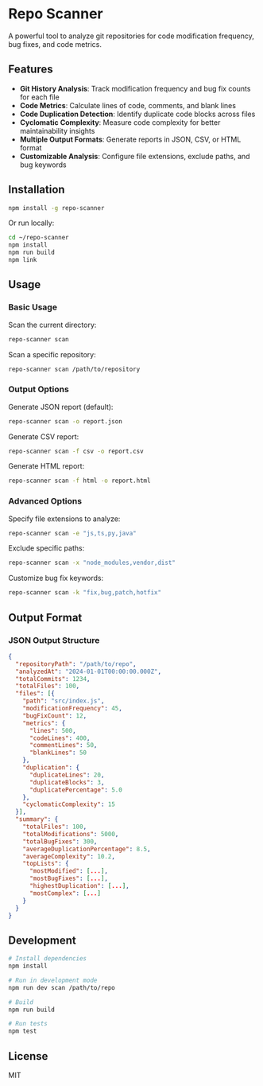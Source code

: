 # Repo Scanner

A powerful tool to analyze git repositories for code modification frequency, bug fixes, and code metrics.

## Features

- **Git History Analysis**: Track modification frequency and bug fix counts for each file
- **Code Metrics**: Calculate lines of code, comments, and blank lines
- **Code Duplication Detection**: Identify duplicate code blocks across files
- **Cyclomatic Complexity**: Measure code complexity for better maintainability insights
- **Multiple Output Formats**: Generate reports in JSON, CSV, or HTML format
- **Customizable Analysis**: Configure file extensions, exclude paths, and bug keywords

## Installation

```bash
npm install -g repo-scanner
```

Or run locally:

```bash
cd ~/repo-scanner
npm install
npm run build
npm link
```

## Usage

### Basic Usage

Scan the current directory:
```bash
repo-scanner scan
```

Scan a specific repository:
```bash
repo-scanner scan /path/to/repository
```

### Output Options

Generate JSON report (default):
```bash
repo-scanner scan -o report.json
```

Generate CSV report:
```bash
repo-scanner scan -f csv -o report.csv
```

Generate HTML report:
```bash
repo-scanner scan -f html -o report.html
```

### Advanced Options

Specify file extensions to analyze:
```bash
repo-scanner scan -e "js,ts,py,java"
```

Exclude specific paths:
```bash
repo-scanner scan -x "node_modules,vendor,dist"
```

Customize bug fix keywords:
```bash
repo-scanner scan -k "fix,bug,patch,hotfix"
```

## Output Format

### JSON Output Structure

```json
{
  "repositoryPath": "/path/to/repo",
  "analyzedAt": "2024-01-01T00:00:00.000Z",
  "totalCommits": 1234,
  "totalFiles": 100,
  "files": [{
    "path": "src/index.js",
    "modificationFrequency": 45,
    "bugFixCount": 12,
    "metrics": {
      "lines": 500,
      "codeLines": 400,
      "commentLines": 50,
      "blankLines": 50
    },
    "duplication": {
      "duplicateLines": 20,
      "duplicateBlocks": 3,
      "duplicatePercentage": 5.0
    },
    "cyclomaticComplexity": 15
  }],
  "summary": {
    "totalFiles": 100,
    "totalModifications": 5000,
    "totalBugFixes": 300,
    "averageDuplicationPercentage": 8.5,
    "averageComplexity": 10.2,
    "topLists": {
      "mostModified": [...],
      "mostBugFixes": [...],
      "highestDuplication": [...],
      "mostComplex": [...]
    }
  }
}
```

## Development

```bash
# Install dependencies
npm install

# Run in development mode
npm run dev scan /path/to/repo

# Build
npm run build

# Run tests
npm test
```

## License

MIT